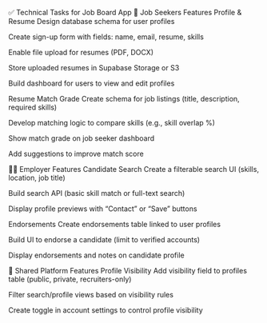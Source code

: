 ✅ Technical Tasks for Job Board App
🎯 Job Seekers Features
Profile & Resume
 Design database schema for user profiles

 Create sign-up form with fields: name, email, resume, skills

 Enable file upload for resumes (PDF, DOCX)

 Store uploaded resumes in Supabase Storage or S3

 Build dashboard for users to view and edit profiles

Resume Match Grade
 Create schema for job listings (title, description, required skills)

 Develop matching logic to compare skills (e.g., skill overlap %)

 Show match grade on job seeker dashboard

 Add suggestions to improve match score

🧑‍💼 Employer Features
Candidate Search
 Create a filterable search UI (skills, location, job title)

 Build search API (basic skill match or full-text search)

 Display profile previews with “Contact” or “Save” buttons

Endorsements
 Create endorsements table linked to user profiles

 Build UI to endorse a candidate (limit to verified accounts)

 Display endorsements and notes on candidate profile

🔐 Shared Platform Features
Profile Visibility
 Add visibility field to profiles table (public, private, recruiters-only)

 Filter search/profile views based on visibility rules

 Create toggle in account settings to control profile visibility
